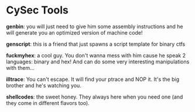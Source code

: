 # CySec Tools
**genbin**: you will just need to give him some assembly instructions and he will generate you an optimized version of machine code!

**genscript**: this is a friend that just spawns a script template for binary ctfs

**fuckmyhex**: a cool guy. You don't wanna mess with him cause he speak 2 languages: binary and hex! And can do some very interesting manipulations with them...

**illtrace**: You can't escape. It will find your ptrace and NOP it. It's the big brother and he's watching you.

**shellcodes**: the sweet honey. They always here when you need one (and they come in different flavors too).
